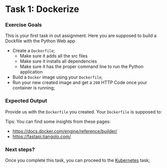 # Task 1: Dockerize
### Exercise Goals

This is your first task in out assignment. Here you are supposed to build a Dockfile with the Python Web app

* Create a `Dockerfile`;
  * Make sure it adds all the src files
  * Make sure it installs all dependencies
  * Make sure it has the proper command line to run the Python application
* Build a `Docker` image using your `Dockerfile`;
* Run your new created image and get a `200` HTTP Code once your container is running;

### Expected Output

Provide us with the `Dockerfile` you created. Your `Dockerfile` is supposed to:

Tips: You can find some insights from these pages:
 - https://docs.docker.com/engine/reference/builder/
 - https://fastapi.tiangolo.com/

### Next steps?

Once you complete this task, you can proceed to the [Kubernetes](../kubernetes) task;
